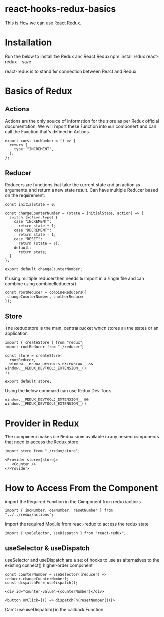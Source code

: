 # react-hooks-redux-basics
This is How we can use React Redux.

# Installation
Run the below to install the Redux and React Redux
npm install redux react-redux --save

react-redux is to stand for connection between React and Redux.

# Basics of Redux

## Actions
Actions are the only source of information for the store as per Redux official documentation. We will import these Function into our component and can call the Function that's defined in Actions.
```
export const incNumber = () => {
  return {
    type: "INCREMENT",
  };
};
```

## Reducer
Reducers are functions that take the current state and an action as arguments, and return a new state result. Can have multiple Reducer based on the requirement.
```
const initialState = 0;

const changeCounterNumber = (state = initialState, action) => {
  switch (action.type) {
    case "INCREMENT":
      return state + 1;
    case "DECREMENT":
      return state - 1;
    case "RESET":
      return (state = 0);
    default:
      return state;
  }
};

export default changeCounterNumber;
```
 If using multiple reducer then needs to import in a single file and can combine using combineReducers() 
 
 ```
 const rootReducer = combineReducers({
  changeCounterNumber, anotherReducer
});
```

## Store
The Redux store is the main, central bucket which stores all the states of an application. 

```
import { createStore } from "redux";
import rootReducer from "./reducer";

const store = createStore(
  rootReducer,
  window.__REDUX_DEVTOOLS_EXTENSION__ && window.__REDUX_DEVTOOLS_EXTENSION__()
);

export default store;
```

Using the below command can use Redux Dev Tools 
```
window.__REDUX_DEVTOOLS_EXTENSION__ && window.__REDUX_DEVTOOLS_EXTENSION__()
```
# Provider in Redux
The <Provider> component makes the Redux store available to any nested components that need to access the Redux store.

```
import store from "./redux/store";

<Provider store={store}>
   <Counter />
</Provider>
```

# How to Access From the Component

import the Required Function in the Component from redux/actions
```
import { incNumber, decNumber, resetNumber } from "../../redux/actions";
```
import the required Module from react-redux to access the redux state

```
import { useSelector, useDispatch } from "react-redux";
```

## useSelector & useDispatch
useSelector and useDispatch are a set of hooks to use as alternatives to the existing connect() higher-order component

```
const counterNumber = useSelector((reducer) => reducer.changeCounterNumber);
const dispatchFn = useDispatch();

<div id="counter-value">{counterNumber}</div>

<button onClick={() => dispatchFn(resetNumber())}>
```

Can't use useDispatch() in the callback Function.
